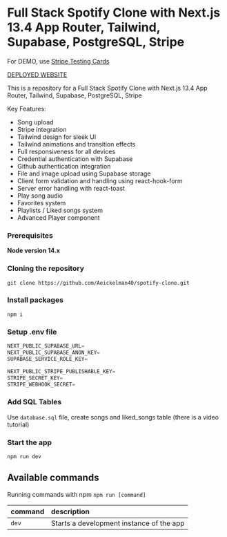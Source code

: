 # Full Stack Spotify Clone with Next.js 13.4 App Router, Tailwind, Supabase, PostgreSQL, Stripe

For DEMO, use [Stripe Testing Cards](https://stripe.com/docs/testing)

[DEPLOYED WEBSITE](https://alex-eickelman-spotify.vercel.app/)

This is a repository for a Full Stack Spotify Clone with Next.js 13.4 App Router, Tailwind, Supabase, PostgreSQL, Stripe

Key Features:

- Song upload
- Stripe integration
- Tailwind design for sleek UI
- Tailwind animations and transition effects
- Full responsiveness for all devices
- Credential authentication with Supabase
- Github authentication integration
- File and image upload using Supabase storage
- Client form validation and handling using react-hook-form
- Server error handling with react-toast
- Play song audio
- Favorites system
- Playlists / Liked songs system
- Advanced Player component

### Prerequisites

**Node version 14.x**

### Cloning the repository

```shell
git clone https://github.com/Aeickelman40/spotify-clone.git
```

### Install packages

```shell
npm i
```

### Setup .env file

```js
NEXT_PUBLIC_SUPABASE_URL=
NEXT_PUBLIC_SUPABASE_ANON_KEY=
SUPABASE_SERVICE_ROLE_KEY=

NEXT_PUBLIC_STRIPE_PUBLISHABLE_KEY=
STRIPE_SECRET_KEY=
STRIPE_WEBHOOK_SECRET=
```

### Add SQL Tables

Use `database.sql` file, create songs and liked_songs table (there is a video tutorial)

### Start the app

```shell
npm run dev
```

## Available commands

Running commands with npm `npm run [command]`

| command | description                              |
| :------ | :--------------------------------------- |
| `dev`   | Starts a development instance of the app |
